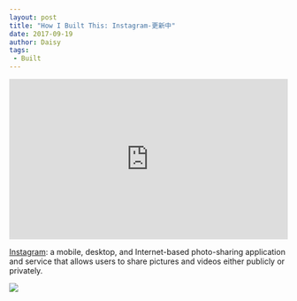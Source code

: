 ```yaml
---
layout: post
title: "How I Built This: Instagram-更新中"
date: 2017-09-19
author: Daisy
tags:
 - Built
---
```


<iframe src="https://www.npr.org/player/embed/493923357/531971905" width="100%" height="290" frameborder="0" scrolling="no" title="NPR embedded audio player"></iframe>

[Instagram](https://www.instagram.com/?hl=zh-cn): a mobile, desktop, and Internet-based photo-sharing application and service that allows users to share pictures and videos either publicly or privately.

![](https://upload.wikimedia.org/wikipedia/commons/thumb/e/e7/Instagram_logo_2016.svg/100px-Instagram_logo_2016.svg.png)

